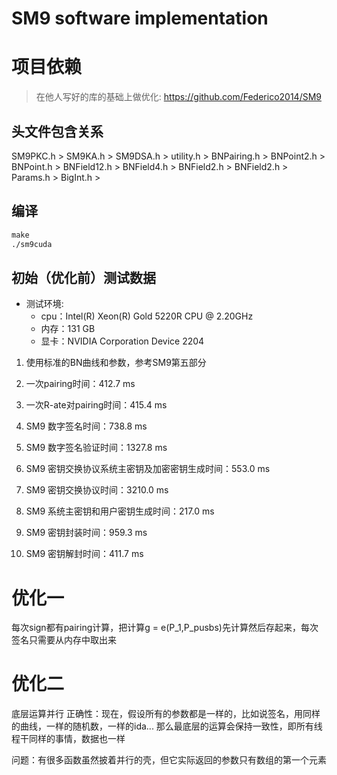 # SM9 software implementation

# 项目依赖
> 在他人写好的库的基础上做优化: https://github.com/Federico2014/SM9

## 头文件包含关系
SM9PKC.h > SM9KA.h > SM9DSA.h > utility.h > BNPairing.h > BNPoint2.h > BNPoint.h > BNField12.h > BNField4.h > BNField2.h > BNField2.h > Params.h > BigInt.h > 

## 编译
```makefile
make
./sm9cuda
```

## 初始（优化前）测试数据
- 测试环境:
    + cpu：Intel(R) Xeon(R) Gold 5220R CPU @ 2.20GHz
    + 内存：131 GB
    + 显卡：NVIDIA Corporation Device 2204

1. 使用标准的BN曲线和参数，参考SM9第五部分

2. 一次pairing时间：412.7 ms

3. 一次R-ate对pairing时间：415.4 ms

4. SM9 数字签名时间：738.8 ms

5. SM9 数字签名验证时间：1327.8 ms

6. SM9 密钥交换协议系统主密钥及加密密钥生成时间：553.0 ms

7. SM9 密钥交换协议时间：3210.0 ms

8. SM9 系统主密钥和用户密钥生成时间：217.0 ms

9. SM9 密钥封装时间：959.3 ms

10. SM9 密钥解封时间：411.7 ms

# 优化一
每次sign都有pairing计算，把计算g = e(P_1,P_pusbs)先计算然后存起来，每次签名只需要从内存中取出来

# 优化二 
底层运算并行
正确性：现在，假设所有的参数都是一样的，比如说签名，用同样的曲线，一样的随机数，一样的ida... 那么最底层的运算会保持一致性，即所有线程干同样的事情，数据也一样

问题：有很多函数虽然披着并行的壳，但它实际返回的参数只有数组的第一个元素





